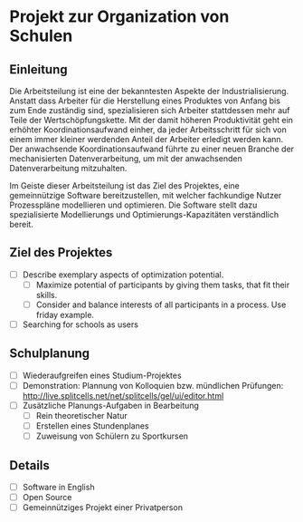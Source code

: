 # Projekt zur Organization von Schulen
## Einleitung
Die Arbeitsteilung ist eine der bekanntesten Aspekte der Industrialisierung.
Anstatt dass Arbeiter für die Herstellung eines Produktes von Anfang bis zum Ende zuständig sind,
spezialisieren sich Arbeiter stattdessen mehr auf Teile der Wertschöpfungskette.
Mit der damit höheren Produktivität geht ein erhöhter Koordinationsaufwand einher,
da jeder Arbeitsschritt für sich von einem immer kleiner werdenden Anteil der Arbeiter erledigt werden kann.
Der anwachsende Koordinationsaufwand führte zu einer neuen Branche der mechanisierten Datenverarbeitung,
um mit der anwachsenden Datenverarbeitung mitzuhalten.

Im Geiste dieser Arbeitsteilung ist das Ziel des Projektes, eine gemeinnützige Software bereitzustellen,
mit welcher fachkundige Nutzer Prozesspläne modellieren und optimieren. 
Die Software stellt dazu spezialisierte Modellierungs und Optimierungs-Kapazitäten verständlich bereit.
## Ziel des Projektes
* [ ] Describe exemplary aspects of optimization potential.
  * [ ] Maximize potential of participants by giving them tasks, that fit their skills.
  * [ ] Consider and balance interests of all participants in a process. Use friday example.
* [ ] Searching for schools as users
## Schulplanung
* [ ] Wiederaufgreifen eines Studium-Projektes
* [ ] Demonstration: Plannung von Kolloquien bzw. mündlichen Prüfungen: http://live.splitcells.net/net/splitcells/gel/ui/editor.html
* [ ] Zusätzliche Planungs-Aufgaben in Bearbeitung
    * [ ] Rein theoretischer Natur
    * [ ] Erstellen eines Stundenplanes
    * [ ] Zuweisung von Schülern zu Sportkursen
## Details
* [ ] Software in English
* [ ] Open Source
* [ ] Gemeinnütziges Projekt einer Privatperson